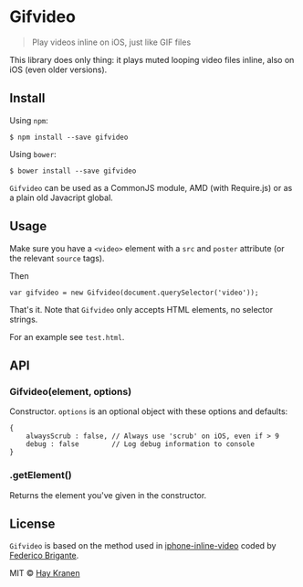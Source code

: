 # Gifvideo
> Play videos inline on iOS, just like GIF files

This library does only thing: it plays muted looping video files inline, also on iOS (even older versions).

## Install
Using `npm`:
```
$ npm install --save gifvideo
```

Using `bower`:
```
$ bower install --save gifvideo
```

`Gifvideo` can be used as a CommonJS module, AMD (with Require.js) or as a plain old Javacript global.

## Usage
Make sure you have a `<video>` element with a `src` and `poster` attribute (or the relevant `source` tags).

Then
```
var gifvideo = new Gifvideo(document.querySelector('video'));
```

That's it. Note that `Gifvideo` only accepts HTML elements, no selector strings.

For an example see `test.html`.

## API

### Gifvideo(element, options)
Constructor. `options` is an optional object with these options and defaults:
```
{
    alwaysScrub : false, // Always use 'scrub' on iOS, even if > 9
    debug : false        // Log debug information to console
}
```

### .getElement()
Returns the element you've given in the constructor.

## License
`Gifvideo` is based on the method used in [iphone-inline-video](https://github.com/bfred-it/iphone-inline-video) coded by [Federico Brigante](https://github.com/bfred-it).

MIT © [Hay Kranen](http://www.haykranen.nl)
